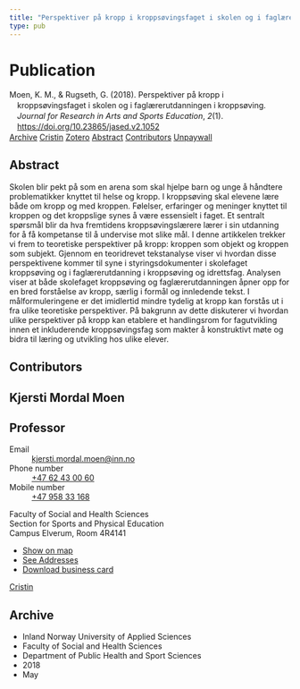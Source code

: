 ```yaml
---
title: "Perspektiver på kropp i kroppsøvingsfaget i skolen og i faglærerutdanningen i kroppsøving"
type: pub
---
```

<h1>Publication</h1>
<article id="csl-bib-container-X6ZE9HHJ" class="csl-bib-container">
  <div class="csl-bib-body" style="line-height: 1.35; padding-left: 1em; text-indent:-1em;">
  <div class="csl-entry">Moen, K. M., &amp; Rugseth, G. (2018). Perspektiver p&#xE5; kropp i kropps&#xF8;vingsfaget i skolen og i fagl&#xE6;rerutdanningen i kropps&#xF8;ving. <i>Journal for Research in Arts and Sports Education</i>, <i>2</i>(1). <a href="https://doi.org/10.23865/jased.v2.1052">https://doi.org/10.23865/jased.v2.1052</a></div>
</div>
  <div class="csl-bib-buttons">
    <a href="#taxonomy-article-X6ZE9HHJ" class="csl-bib-button">Archive</a>
    <a href="https://app.cristin.no/results/show.jsf?id=1586283" alt="Cristin URL" class="csl-bib-button">Cristin</a>
    <a href="http://zotero.org/groups/5022929/items/X6ZE9HHJ" alt="Zotero URL" class="csl-bib-button">Zotero</a>
    <a href="#abstract-article-X6ZE9HHJ" class="csl-bib-button">Abstract</a>
    <a href="#contributors-article-X6ZE9HHJ" class="csl-bib-button">Contributors</a>
    <a href="https://jased.net/index.php/jased/article/download/1052/2548" class="csl-bib-button">Unpaywall</a>
  </div>
  <div id="csl-bib-meta-container-X6ZE9HHJ"></div>
</article>
<div id="csl-bib-meta-X6ZE9HHJ" class="csl-bib-meta">
  <article id="abstract-article-X6ZE9HHJ" class="abstract-article">
    <h1>Abstract</h1>
    Skolen blir pekt på som en arena som skal hjelpe barn og unge å håndtere problematikker knyttet 
til helse og kropp. I kroppsøving skal elevene lære både om kropp og med kroppen. Følelser, 
erfaringer og meninger knyttet til kroppen og det kroppslige synes å være essensielt i faget. Et 
sentralt spørsmål blir da hva fremtidens kroppsøvingslærere lærer i sin utdanning for å få kompetanse 
til å undervise mot slike mål. I denne artikkelen trekker vi frem to teoretiske perspektiver 
på kropp: kroppen som objekt og kroppen som subjekt. Gjennom en teoridrevet tekstanalyse viser vi 
hvordan disse perspektivene kommer til syne i styringsdokumenter i skolefaget kroppsøving og i 
faglærerutdanning i kroppsøving og idrettsfag. Analysen viser at både skolefaget kroppsøving og 
faglærerutdanningen åpner opp for en bred forståelse av kropp, særlig i formål og innledende tekst. 
I målformuleringene er det imidlertid mindre tydelig at kropp kan forstås ut i fra ulike teoretiske 
perspektiver. På bakgrunn av dette diskuterer vi hvordan ulike perspektiver på kropp kan etablere 
et handlingsrom for fagutvikling innen et inkluderende kroppsøvingsfag som makter å konstruktivt 
møte og bidra til læring og utvikling hos ulike elever.
  </article>
  <article id="contributors-article-X6ZE9HHJ" class="contributors-article">
    <h1>Contributors</h1>
    <div class="personas">
<div class="vrtx-hinn-person-card">
<div class="photo">
<i class="lar la-user-circle missing-person"></i>
</div>
<div class="info">
<hgroup><h1>Kjersti Mordal Moen</h1>
<h2>Professor</h2>
</hgroup><dl>
<dt>Email</dt>
<dd>
<a href="mailto:kjersti.mordal.moen@inn.no">kjersti.mordal.moen@inn.no</a>
</dd>
<dt>Phone number</dt>
<dd><a href="tel:+4762430060">
+47 62 43 00 60
</a></dd>
<dt>Mobile number</dt>
<dd><a href="tel:+4795833168">
+47 958 33 168
</a></dd>
</dl>
<p>
Faculty of Social and Health Sciences<br>
Section for Sports and Physical Education<br>
Campus Elverum,
Room 4R4141
</p>
<ul class="vrtx-hinn-links">
<li><a href="https://www.google.com/maps?q=60.88156,11.53723">Show on map</a></li>
<li><a href="https://www.inn.no/english/find-an-employee/kjersti-mordal-moen.html#vrtx-hinn-addresses">See Addresses</a></li>
<li><a href="https://www.inn.no/english/find-an-employee/kjersti-mordal-moen.html?vrtx=vcf">Download business card</a></li>
</ul>
</div>
</div>
<a href="https://app.cristin.no/persons/show.jsf?id=53554" alt="Cristin URL" class="personas-cristin">Cristin</a>
</div>
  </article>
  <article id="taxonomy-article-X6ZE9HHJ" class="taxonomy-article">
    <h1>Archive</h1>
    <ul>
      <li>Inland Norway University of Applied Sciences</li>
      <li>Faculty of Social and Health Sciences</li>
      <li>Department of Public Health and Sport Sciences</li>
      <li>2018</li>
      <li>May</li>
    </ul>
  </article>
</div>
